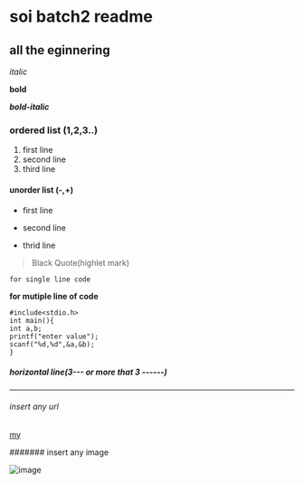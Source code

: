 # soi batch2 readme 
## all the eginnering 
*italic*

**bold**

***bold-italic***

### ordered list (1,2,3..)
1. first line
2. second line
3. third line

#### unorder list (-,+)
- first line 
+ second line 
- thrid line 

> Black Quote(highlet mark)

`for single line code ` 

**for mutiple line of code**
```
#include<stdio.h>
int main(){
int a,b;
printf("enter value");
scanf("%d,%d",&a,&b);
}
```

##### horizontal line(3--- or more that 3 ------)
-------------
###### insert any url

[my](https://www.google.com/)



####### insert any image 

![image](https://www.google.com/url?sa=i&url=https%3A%2F%2Fwww.pexels.com%2Fsearch%2Fbeautiful%2F&psig=AOvVaw2VtaVI19xoMg3_lzu6W5E_&ust=1749722550667000&source=images&cd=vfe&opi=89978449&ved=0CBIQjRxqFwoTCOCU3M2O6Y0DFQAAAAAdAAAAABAE)

